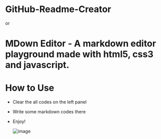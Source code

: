 # GitHub-Readme-Creator 
or
# MDown Editor - A markdown editor playground made with html5, css3 and javascript.

# How to Use
- Clear the all codes on the left panel
- Write some markdown codes there
- Enjoy!

  ![image](https://github.com/foreshubham/GitHub-Readme-Creator-/assets/130773338/886ad31c-8322-49c9-8405-c6326b620e66)

